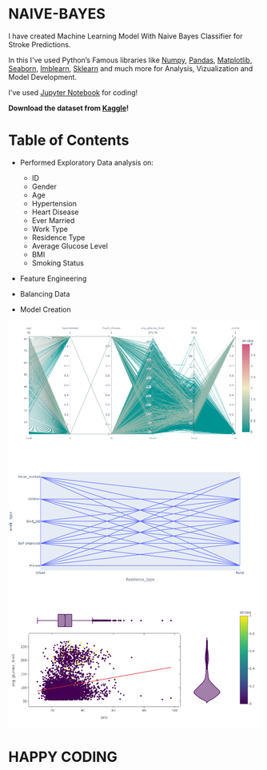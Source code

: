 # NAIVE-BAYES
I have created Machine Learning Model With Naive Bayes Classifier for Stroke Predictions.

In this I've used Python’s Famous libraries like [Numpy](https://numpy.org/), [Pandas](https://pandas.pydata.org/), [Matplotlib](https://matplotlib.org/), [Seaborn](https://seaborn.pydata.org/), [Imblearn](https://imbalanced-learn.org/), [Sklearn](https://scikit-learn.org/) and much more for Analysis, Vizualization and Model Development.

I've used [Jupyter Notebook](https://jupyter.org/) for coding!

**Download the dataset from [Kaggle](https://www.kaggle.com/fedesoriano/stroke-prediction-dataset)!**

# Table of Contents

* Performed Exploratory Data analysis on:
    * ID
    * Gender
    * Age
    * Hypertension
    * Heart Disease
    * Ever Married
    * Work Type
    * Residence Type
    * Average Glucose Level
    * BMI
    * Smoking Status

* Feature Engineering
* Balancing Data
* Model Creation

![Image0](https://github.com/bobbycodder/NAIVE-BAYES/blob/main/IMAGES/newplot.png)
![Image1](https://github.com/bobbycodder/NAIVE-BAYES/blob/main/IMAGES/newplot%20(2).png)
![Image2](https://github.com/bobbycodder/NAIVE-BAYES/blob/main/IMAGES/newplot%20(1).png)


# HAPPY CODING




